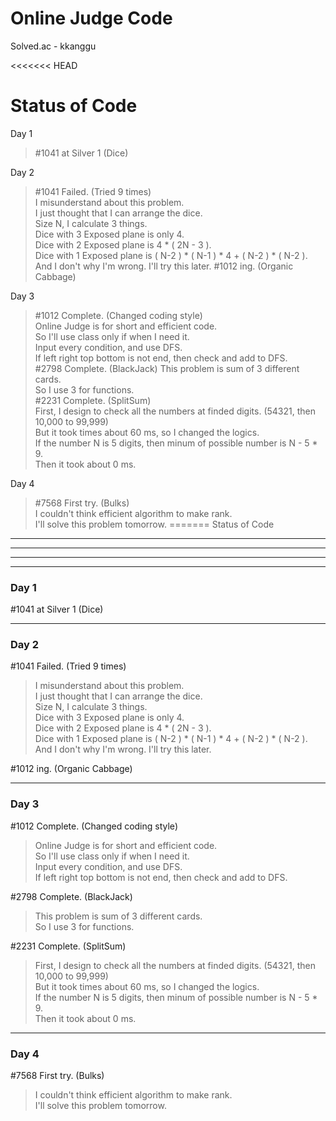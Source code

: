 Online Judge Code
=================

Solved.ac - kkanggu



<<<<<<< HEAD
# Status of Code

Day 1
>#1041 at Silver 1 (Dice)

Day 2
>#1041 Failed. (Tried 9 times)   
>	I misunderstand about this problem.   
>	I just thought that I can arrange the dice.   
>	Size N, I calculate 3 things.   
>	Dice with 3 Exposed plane is only 4.   
>	Dice with 2 Exposed plane is 4 * ( 2N - 3 ).   
>	Dice with 1 Exposed plane is ( N-2 ) * ( N-1 ) * 4 + ( N-2 ) * ( N-2 ).   
>	And I don't why I'm wrong. I'll try this later.
>#1012 ing. (Organic Cabbage)

Day 3
>#1012 Complete. (Changed coding style)   
>	Online Judge is for short and efficient code.   
>	So I'll use class only if when I need it.   
>	Input every condition, and use DFS.   
>	If left right top bottom is not end, then check and add to DFS.   
>#2798 Complete. (BlackJack)
>	This problem is sum of 3 different cards.   
>	So I use 3 for functions.   
>#2231 Complete. (SplitSum)   
>	First, I design to check all the numbers at finded digits. (54321, then 10,000 to 99,999)   
>	But it took times about 60 ms, so I changed the logics.   
>	If the number N is 5 digits, then minum of possible number is N - 5 * 9.   
>	Then it took about 0 ms.

Day 4
>#7568 First try. (Bulks)   
>	I couldn't think efficient algorithm to make rank.   
>	I'll solve this problem tomorrow.
=======
Status of Code
--------------
***
***
***

### Day 1
#1041 at Silver 1 (Dice)

***
### Day 2
#1041 Failed. (Tried 9 times)   
>I misunderstand about this problem.   
>I just thought that I can arrange the dice.   
>Size N, I calculate 3 things.   
>Dice with 3 Exposed plane is only 4.   
>Dice with 2 Exposed plane is 4 * ( 2N - 3 ).   
>Dice with 1 Exposed plane is ( N-2 ) * ( N-1 ) * 4 + ( N-2 ) * ( N-2 ).   
>And I don't why I'm wrong. I'll try this later.   

#1012 ing. (Organic Cabbage)      

***
### Day 3
#1012 Complete. (Changed coding style)   
>Online Judge is for short and efficient code.   
>So I'll use class only if when I need it.   
>Input every condition, and use DFS.   
>If left right top bottom is not end, then check and add to DFS.   

#2798 Complete. (BlackJack)
>This problem is sum of 3 different cards.   
>So I use 3 for functions.   

#2231 Complete. (SplitSum)   
>First, I design to check all the numbers at finded digits. (54321, then 10,000 to 99,999)   
>But it took times about 60 ms, so I changed the logics.   
>If the number N is 5 digits, then minum of possible number is N - 5 * 9.   
>Then it took about 0 ms.

***
### Day 4
#7568 First try. (Bulks)   
>	I couldn't think efficient algorithm to make rank.   
>	I'll solve this problem tomorrow.
